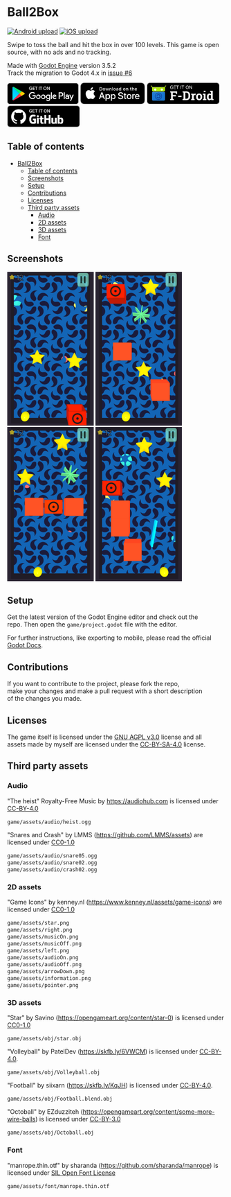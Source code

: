 # Ball2Box
[![Android upload](https://github.com/dulvui/ball2box/actions/workflows/upload-android.yml/badge.svg)](https://github.com/dulvui/ball2box/actions/workflows/upload-android.yml)
[![iOS upload](https://github.com/dulvui/ball2box/actions/workflows/upload-ios.yml/badge.svg)](https://github.com/dulvui/ball2box/actions/workflows/upload-ios.yml)  

Swipe to toss the ball and hit the box in over 100 levels.
This game is open source, with no ads and no tracking.  

Made with [Godot Engine](https://godotengine.org) version 3.5.2  
Track the migration to Godot 4.x in [issue #6](https://github.com/dulvui/ball2box/issues/6)  

<a href="https://play.google.com/store/apps/details?id=com.salvai.ultimatetoss" target="_blank"><img src="store-images/PlayStore.svg" alt="Get it on Google Play" height="49px"></a>
<a href="https://apps.apple.com/us/app/ball2box/id1522604143" target="_blank"><img src="store-images/AppStore.svg" alt="Download on the App Store" height="50px" ></a>
<a href="https://f-droid.org/en/packages/com.simondalvai.ball2box/" target="_blank"><img src="store-images/get-it-on-en.webp" alt="Get it on F-Droid" height="50px" ></a>
<a href="https://github.com/dulvui/ball2box/releases/" target="_blank"><img src="store-images/Github.webp" alt="Get it on Github" height="50px" ></a>

## Table of contents
- [Ball2Box](#ball2box)
  - [Table of contents](#table-of-contents)
  - [Screenshots](#screenshots)
  - [Setup](#setup)
  - [Contributions](#contributions)
  - [Licenses](#licenses)
  - [Third party assets](#third-party-assets)
    - [Audio](#audio)
    - [2D assets](#2d-assets)
    - [3D assets](#3d-assets)
    - [Font](#font)

## Screenshots
<div>
  <img src="metadata/en-US/images/phoneScreenshots/Android-1.png" alt="Level 1" width="200"/>
  <img src="metadata/en-US/images/phoneScreenshots/Android-2.png" alt="Level 2" width="200"/>
  <img src="metadata/en-US/images/phoneScreenshots/Android-3.png" alt="Level 3" width="200"/>
  <img src="metadata/en-US/images/phoneScreenshots/Android-4.png" alt="Level 4" width="200"/>
</div>

## Setup
Get the latest version of the Godot Engine editor and check out the  
repo. Then open the `game/project.godot` file with the editor.

For further instructions, like exporting to mobile, please read the official [Godot Docs](https://docs.godotengine.org/en/stable/).

## Contributions
If you want to contribute to the project, please fork the repo,    
make your changes and make a pull request with a short description  
of the changes you made.

## Licenses
The game itself is licensed under the [GNU AGPL v3.0](LICENSE) license and all  
assets made by myself are licensed under the [CC-BY-SA-4.0](https://creativecommons.org/licenses/by-sa/4.0/) license.


## Third party assets

### Audio

"The heist" Royalty-Free Music by https://audiohub.com is licensed under [CC-BY-4.0](https://creativecommons.org/licenses/by/4.0/)
```
game/assets/audio/heist.ogg
```

"Snares and Crash" by LMMS (https://github.com/LMMS/assets) are licensed under [CC0-1.0](https://creativecommons.org/publicdomain/zero/1.0/)
```
game/assets/audio/snare05.ogg
game/assets/audio/snare02.ogg
game/assets/audio/crash02.ogg
```
### 2D assets


"Game Icons" by kenney.nl (https://www.kenney.nl/assets/game-icons) are licensed under [CC0-1.0](https://creativecommons.org/publicdomain/zero/1.0/)
```
game/assets/star.png
game/assets/right.png
game/assets/musicOn.png
game/assets/musicOff.png
game/assets/left.png
game/assets/audioOn.png
game/assets/audioOff.png
game/assets/arrowDown.png
game/assets/information.png
game/assets/pointer.png
```

### 3D assets
"Star" by Savino (https://opengameart.org/content/star-0) is licensed under [CC0-1.0](https://creativecommons.org/publicdomain/zero/1.0/)
```
game/assets/obj/star.obj
```

"Volleyball" by PatelDev (https://skfb.ly/6VWCM) is licensed under [CC-BY-4.0](http://creativecommons.org/licenses/by/4.0/).
```
game/assets/obj/Volleyball.obj
```

"Football" by siixarn (https://skfb.ly/KqJH) is licensed under [CC-BY-4.0](http://creativecommons.org/licenses/by/4.0/).
```
game/assets/obj/Football.blend.obj
``` 

"Octoball" by EZduzziteh (https://opengameart.org/content/some-more-wire-balls) is licensed under [CC-BY-3.0](https://creativecommons.org/licenses/by/3.0/)
```
game/assets/obj/Octoball.obj
```

### Font
"manrope.thin.otf" by sharanda (https://github.com/sharanda/manrope) is licensed under [SIL Open Font License](https://scripts.sil.org/cms/scripts/page.php?site_id=nrsi&id=OFL)
```
game/assets/font/manrope.thin.otf
```
